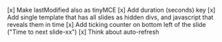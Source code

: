 [x] Make lastModified also as tinyMCE
[x] Add duration (seconds) key
[x] Add single template that has all slides as hidden divs, and javascript that reveals them in time
[x] Add ticking counter on bottom left of the slide ("Time to next slide-xx")
[x] Think about auto-refresh